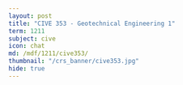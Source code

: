 ```yaml
---
layout: post
title: "CIVE 353 - Geotechnical Engineering 1"
term: 1211
subject: cive
icon: chat
md: /mdf/1211/cive353/
thumbnail: "/crs_banner/cive353.jpg"
hide: true
---
```

